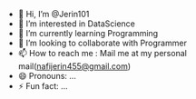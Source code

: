 - 👋 Hi, I’m @Jerin101
- 👀 I’m interested in DataScience
- 🌱 I’m currently learning Programming
- 💞️ I’m looking to collaborate with Programmer
- 📫 How to reach me : Mail me at my personal mail(nafijerin455@gmail.com)
- 😄 Pronouns: ...
- ⚡ Fun fact: ...

<!---
Jerin101/Jerin101 is a ✨ special ✨ repository because its `README.md` (this file) appears on your GitHub profile.
You can click the Preview link to take a look at your changes.
--->
